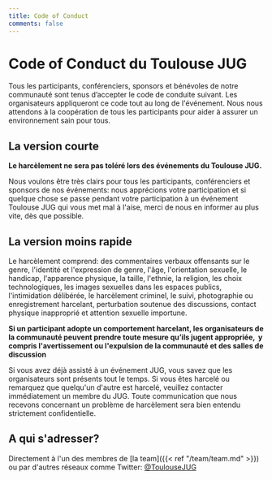 ```yaml
---
title: Code of Conduct
comments: false
---
```


# Code of Conduct du Toulouse JUG

Tous les participants, conférenciers, sponsors et bénévoles de notre communauté sont tenus d’accepter le code de conduite suivant.
Les organisateurs appliqueront ce code tout au long de l'événement.
Nous nous attendons à la coopération de tous les participants pour aider à assurer un environnement sain pour tous.

## La version courte

**Le harcèlement ne sera pas toléré lors des événements du Toulouse JUG.**

Nous voulons être très clairs pour tous les participants, conférenciers et sponsors de nos événements: 
nous apprécions votre participation et si quelque chose se passe pendant votre participation à un événement Toulouse JUG
 qui vous met mal à l'aise, merci de nous en informer au plus vite, dès que possible.


## La version moins rapide

Le harcèlement comprend: des commentaires verbaux offensants sur le genre, l'identité et l'expression de genre, l'âge, 
l'orientation sexuelle, le handicap, l'apparence physique, la taille, l'ethnie, la religion, les choix technologiques, 
les images sexuelles dans les espaces publics, l'intimidation délibérée, le harcèlement criminel, le suivi, 
photographie ou enregistrement harcelant, perturbation soutenue des discussions, 
contact physique inapproprié et attention sexuelle importune.

**Si un participant adopte un comportement harcelant, les organisateurs de la communauté peuvent prendre toute mesure qu’ils jugent appropriée,
 y compris l'avertissement ou l'expulsion de la communauté et des salles de discussion**

Si vous avez déjà assisté à un événement JUG, vous savez que les organisateurs sont présents tout le temps. 
Si vous êtes harcelé ou remarquez que quelqu'un d'autre est harcelé, veuillez contacter immédiatement un membre du JUG. 
Toute communication que nous recevons concernant un problème de harcèlement sera bien entendu strictement confidentielle.


## A qui s'adresser?

Directement à l'un des membres de [la team]({{< ref "/team/team.md" >}}) ou par d'autres réseaux comme Twitter: <a href="http://twitter.com/toulousejug">@ToulouseJUG</a>
